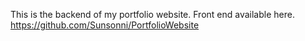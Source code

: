 This is the backend of my portfolio website. 
Front end available here. 
https://github.com/Sunsonni/PortfolioWebsite
